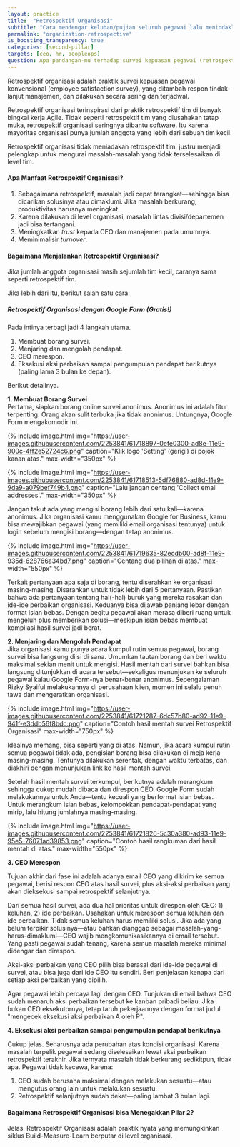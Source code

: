 ```yaml
---
layout: practice
title:  "Retrospektif Organisasi"
subtitle: "Cara mendengar keluhan/pujian seluruh pegawai lalu menindaklanjutinya, sehingga pegawai makin bahagia melayani pelanggan."
permalink: "organization-retrospective"
is_boosting_transparency: true
categories: [second-pillar]
targets: [ceo, hr, peopleops]
question: Apa pandangan-mu terhadap survei kepuasan pegawai (retrospektif organisasi)? Ada pengalaman? Apakah ada respons balik ke pegawai? Punya saran akan cara mengedukasi manajemen tentang hal ini?
---
```


Retrospektif organisasi adalah praktik survei kepuasan pegawai konvensional (employee satisfaction survey), yang ditambah respon tindak-lanjut manajemen, dan dilakukan secara sering dan terjadwal.

Retrospektif organisasi terinspirasi dari praktik retrospektif tim di banyak bingkai kerja Agile. Tidak seperti retrospektif tim yang diusahakan tatap muka, retrospektif organisasi seringnya dibantu software. Itu karena mayoritas organisasi punya jumlah anggota yang lebih dari sebuah tim kecil. 

Retrospektif organisasi tidak meniadakan retrospektif tim, justru menjadi pelengkap untuk mengurai masalah-masalah yang tidak terselesaikan di level tim.

#### Apa Manfaat Retrospektif Organisasi?

1. Sebagaimana retrospektif, masalah jadi cepat terangkat&mdash;sehingga bisa dicarikan solusinya atau dimaklumi. Jika masalah berkurang, produktivitas harusnya meningkat.
1. Karena dilakukan di level organisasi, masalah lintas divisi/departemen jadi bisa tertangani.
1. Meningkatkan _trust_ kepada CEO dan manajemen pada umumnya.
1. Meminimalisir _turnover_. 

#### Bagaimana Menjalankan Retrospektif Organisasi?

Jika jumlah anggota organisasi masih sejumlah tim kecil, caranya sama seperti retrospektif tim.

Jika lebih dari itu, berikut salah satu cara:

##### Retrospektif Organisasi dengan Google Form (Gratis!)

Pada intinya terbagi jadi 4 langkah utama. 

1. Membuat borang survei. 
1. Menjaring dan mengolah pendapat.
1. CEO merespon.
1. Eksekusi aksi perbaikan sampai pengumpulan pendapat berikutnya (paling lama 3 bulan ke depan).

Berikut detailnya.

**1. Membuat Borang Survei**  
Pertama, siapkan borang online survei anonimus. Anonimus ini adalah fitur terpenting. Orang akan sulit terbuka jika tidak anonimus. Untungnya, Google Form mengakomodir ini.

{% include image.html
    img="https://user-images.githubusercontent.com/2253841/61718897-0efe0300-ad8e-11e9-900c-4ff2e52724c6.png"
    caption="Klik logo 'Setting' (gerigi) di pojok kanan atas."
    max-width="350px"
     %}

{% include image.html
    img="https://user-images.githubusercontent.com/2253841/61718513-5df76880-ad8d-11e9-9da9-a079bef749b4.png"
    caption="Lalu jangan centang 'Collect email addresses'."
    max-width="350px"
     %}

Jangan takut ada yang mengisi borang lebih dari satu kali&mdash;karena anonimus. Jika organisasi kamu menggunakan Google for Business, kamu bisa mewajibkan pegawai (yang memiliki email organisasi tentunya) untuk login sebelum mengisi borang&mdash;dengan tetap anonimus.

{% include image.html
    img="https://user-images.githubusercontent.com/2253841/61719635-82ecdb00-ad8f-11e9-935d-628766a34bd7.png"
    caption="Centang dua pilihan di atas."
    max-width="550px"
    %}
 
Terkait pertanyaan apa saja di borang, tentu diserahkan ke organisasi masing-masing. Disarankan untuk tidak lebih dari 5 pertanyaan. Pastikan bahwa ada pertanyaan tentang hal(-hal) buruk yang mereka rasakan dan ide-ide perbaikan organisasi. Keduanya bisa dijawab panjang lebar dengan format isian bebas. Dengan begitu pegawai akan merasa diberi ruang untuk mengeluh plus memberikan solusi&mdash;meskipun isian bebas membuat kompilasi hasil survei jadi berat.

**2. Menjaring dan Mengolah Pendapat**  
Jika organisasi kamu punya acara kumpul rutin semua pegawai, borang survei bisa langsung diisi di sana. Umumkan tautan borang dan beri waktu maksimal sekian menit untuk mengisi. Hasil mentah dari survei bahkan bisa langsung ditunjukkan di acara tersebut&mdash;sekaligus menunjukan ke seluruh pegawai kalau Google Form-nya benar-benar anonimus. Sepengalaman Rizky Syaiful melakukannya di perusahaan klien, momen ini selalu penuh tawa dan mengeratkan organisasi.

{% include image.html
    img="https://user-images.githubusercontent.com/2253841/61721287-6dc57b80-ad92-11e9-941f-e3ddb56f8bdc.png"
    caption="Contoh hasil mentah survei Retrospektif Organisasi"
    max-width="750px"
    %}

Idealnya memang, bisa seperti yang di atas. Namun, jika acara kumpul rutin semua pegawai tidak ada, pengisian borang bisa dilakukan di meja kerja masing-masing. Tentunya dilakukan serentak, dengan waktu terbatas, dan diakhiri dengan menunjukan link ke hasil mentah survei.

Setelah hasil mentah survei terkumpul, berikutnya adalah merangkum sehingga cukup mudah dibaca dan direspon CEO. Google Form sudah melakukannya untuk Anda&mdash;tentu kecuali yang berformat isian bebas. Untuk merangkum isian bebas, kelompokkan pendapat-pendapat yang mirip, lalu hitung jumlahnya masing-masing.

{% include image.html
    img="https://user-images.githubusercontent.com/2253841/61721826-5c30a380-ad93-11e9-95e5-76071ad39853.png"
    caption="Contoh hasil rangkuman dari hasil mentah di atas."
    max-width="550px"
    %}

**3. CEO Merespon**

Tujuan akhir dari fase ini adalah adanya email CEO yang dikirim ke semua pegawai, berisi respon CEO atas hasil survei, plus aksi-aksi perbaikan yang akan dieksekusi sampai retrospektif selanjutnya.

Dari semua hasil survei, ada dua hal prioritas untuk direspon oleh CEO: 1) keluhan, 2) ide perbaikan. Usahakan untuk merespon semua keluhan dan ide perbaikan. Tidak semua keluhan harus memiliki solusi. Jika ada yang belum terpikir solusinya&mdash;atau bahkan dianggap sebagai masalah-yang-harus-dimaklumi&mdash;CEO wajib mengkomunikasikannya di email tersebut. Yang pasti pegawai sudah tenang, karena semua masalah mereka minimal didengar dan direspon.

Aksi-aksi perbaikan yang CEO pilih bisa berasal dari ide-ide pegawai di survei, atau bisa juga dari ide CEO itu sendiri. Beri penjelasan kenapa dari setiap aksi perbaikan yang dipilih.

Agar pegawai lebih percaya lagi dengan CEO. Tunjukan di email bahwa CEO sudah menaruh aksi perbaikan tersebut ke kanban pribadi beliau. Jika bukan CEO eksekutornya, tetap taruh pekerjaannya dengan format judul "mengecek eksekusi aksi perbaikan A oleh P".

**4. Eksekusi aksi perbaikan sampai pengumpulan pendapat berikutnya**

Cukup jelas. Seharusnya ada perubahan atas kondisi organisasi. Karena masalah terpelik pegawai sedang diselesaikan lewat aksi perbaikan retrospektif terakhir. Jika ternyata masalah tidak berkurang sedikitpun, tidak apa. Pegawai tidak kecewa, karena:

1. CEO sudah berusaha maksimal dengan melakukan sesuatu&mdash;atau mengutus orang lain untuk melakukan sesuatu.
2. Retrospektif selanjutnya sudah dekat&mdash;paling lambat 3 bulan lagi.

#### Bagaimana Retrospektif Organisasi bisa Menegakkan Pilar 2?

Jelas. Retrospektif Organisasi adalah praktik nyata yang memungkinkan siklus Build-Measure-Learn berputar di level organisasi.